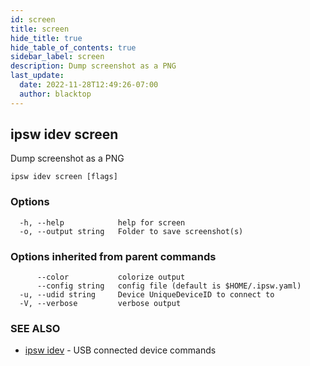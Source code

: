 ```yaml
---
id: screen
title: screen
hide_title: true
hide_table_of_contents: true
sidebar_label: screen
description: Dump screenshot as a PNG
last_update:
  date: 2022-11-28T12:49:26-07:00
  author: blacktop
---
```

## ipsw idev screen

Dump screenshot as a PNG

```
ipsw idev screen [flags]
```

### Options

```
  -h, --help            help for screen
  -o, --output string   Folder to save screenshot(s)
```

### Options inherited from parent commands

```
      --color           colorize output
      --config string   config file (default is $HOME/.ipsw.yaml)
  -u, --udid string     Device UniqueDeviceID to connect to
  -V, --verbose         verbose output
```

### SEE ALSO

* [ipsw idev](/docs/cli/ipsw/idev)	 - USB connected device commands

